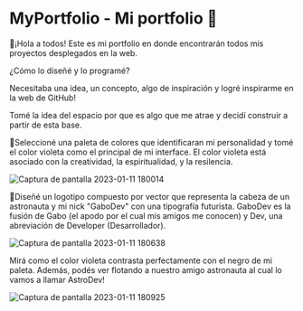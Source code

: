 # MyPortfolio - Mi portfolio 💼

🚀¡Hola a todos! Este es mi portfolio en donde encontrarán todos mis proyectos desplegados en la web.

¿Cómo lo diseñé y lo programé?

Necesitaba una idea, un concepto, algo de inspiración y logré inspirarme en la web de GitHub!

Tomé la idea del espacio por que es algo que me atrae y decidí construir a partir de esta base.

📌Seleccioné una paleta de colores que identificaran mi personalidad y tomé el color violeta como el principal de mi interface.
El color violeta está asociado con la creatividad, la espiritualidad, y la resilencia.

![Captura de pantalla 2023-01-11 180014](https://user-images.githubusercontent.com/96387359/211916825-f666bf61-61d3-4b0d-b428-1d6e8aa4e7c3.png)

📌Diseñé un logotipo compuesto por vector que representa la cabeza de un astronauta y mi nick "GaboDev" con una tipografía futurista.
GaboDev es la fusión de Gabo (el apodo por el cual mis amigos me conocen) y Dev, una abreviación de Developer (Desarrollador).

![Captura de pantalla 2023-01-11 180638](https://user-images.githubusercontent.com/96387359/211917871-7f1ea461-4c2f-4b84-8414-6647236c4959.png)

Mirá como el color violeta contrasta perfectamente con el negro de mi paleta. Además, podés ver flotando a nuestro amigo astronauta 
al cual lo vamos a llamar AstroDev!

![Captura de pantalla 2023-01-11 180925](https://user-images.githubusercontent.com/96387359/211918342-1a255f95-7101-4561-ba36-00ae2bd3eba6.png)
